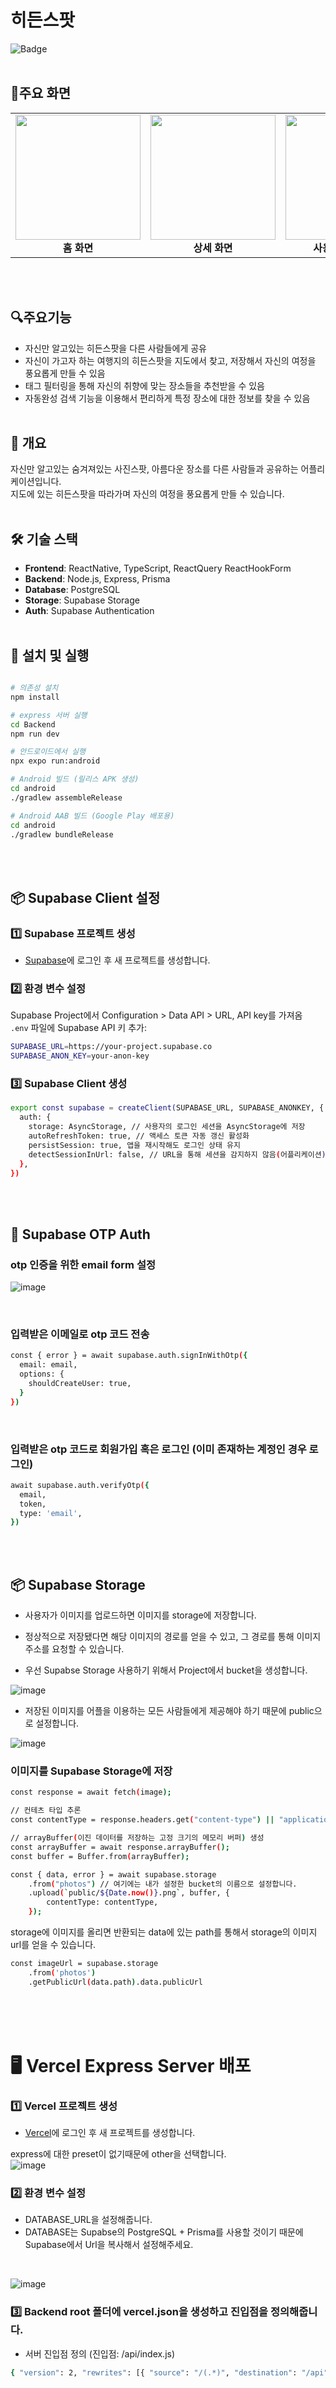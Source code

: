 # 히든스팟

![Badge](https://img.shields.io/badge/version-1.0.0-blue.svg)
<br/><br/>

## 📱주요 화면

<table>
  <tr>
    <td align="center">
      <img src="https://github.com/user-attachments/assets/cdc20ee3-74eb-4c9c-a3fe-e4de497b4ee9" width="200" /><br/>
      <b>홈 화면</b>
    </td>
    <td align="center">
      <img src="https://github.com/user-attachments/assets/655c3bfe-1506-4b04-8fb5-62f1d4dceec5" width="200" /><br/>
      <b>상세 화면</b>
    </td>
    <td align="center">
      <img src="https://github.com/user-attachments/assets/55663e59-121c-4648-aa57-0f2c101b8d69" width="200" /><br/>
      <b>사용자 정보 화면</b>
    </td>
    <td align="center">
      <img src="https://github.com/user-attachments/assets/46d7e68b-2367-4e57-9ffd-4b3ed055cd27" width="200" /><br/>
      <b>지도 화면</b>
    </td>
  </tr>
</table>
<br/><br/>

## 🔍주요기능
- 자신만 알고있는 히든스팟을 다른 사람들에게 공유
- 자신이 가고자 하는 여행지의 히든스팟을 지도에서 찾고, 저장해서 자신의 여정을 풍요롭게 만들 수 있음
- 태그 필터링을 통해 자신의 취향에 맞는 장소들을 추천받을 수 있음
- 자동완성 검색 기능을 이용해서 편리하게 특정 장소에 대한 정보를 찾을 수 있음
<br/><br/>

## 📌 개요
자신만 알고있는 숨겨져있는 사진스팟, 아름다운 장소를 다른 사람들과 공유하는 어플리케이션입니다. </br>
지도에 있는 히든스팟을 따라가며 자신의 여정을 풍요롭게 만들 수 있습니다.
<br/><br/>

## 🛠 기술 스택
- **Frontend**: ReactNative, TypeScript, ReactQuery ReactHookForm
- **Backend**: Node.js, Express, Prisma
- **Database**: PostgreSQL
- **Storage**: Supabase Storage
- **Auth**: Supabase Authentication
<br/><br/>

## 🚀 설치 및 실행
```sh

# 의존성 설치
npm install

# express 서버 실행
cd Backend
npm run dev

# 안드로이드에서 실행
npx expo run:android

# Android 빌드 (릴리스 APK 생성)
cd android
./gradlew assembleRelease

# Android AAB 빌드 (Google Play 배포용)
cd android
./gradlew bundleRelease

```
<br/><br/>
## 📦 Supabase Client 설정

### 1️⃣ Supabase 프로젝트 생성
- [Supabase](https://supabase.com/)에 로그인 후 새 프로젝트를 생성합니다.
### 2️⃣ 환경 변수 설정
Supabase Project에서 Configuration > Data API > URL, API key를 가져옴 <br/>
`.env` 파일에 Supabase API 키 추가:
```sh
SUPABASE_URL=https://your-project.supabase.co
SUPABASE_ANON_KEY=your-anon-key
```
### 3️⃣ Supabase Client 생성
```sh
export const supabase = createClient(SUPABASE_URL, SUPABASE_ANONKEY, {
  auth: {
    storage: AsyncStorage, // 사용자의 로그인 세션을 AsyncStorage에 저장
    autoRefreshToken: true, // 액세스 토큰 자동 갱신 활성화
    persistSession: true, 앱을 재시작해도 로그인 상태 유지
    detectSessionInUrl: false, // URL을 통해 세션을 감지하지 않음(어플리케이션)
  },
})
```
<br/><br/>

## 🔑 Supabase OTP Auth

### otp 인증을 위한 email form 설정
![image](https://github.com/user-attachments/assets/94b41d3a-989d-42ff-a09c-578d041f4123)

<br/>

### 입력받은 이메일로 otp 코드 전송

```sh
const { error } = await supabase.auth.signInWithOtp({
  email: email,
  options: {
    shouldCreateUser: true,
  }
})
```
<br/>

### 입력받은 otp 코드로 회원가입 혹은 로그인 (이미 존재하는 계정인 경우 로그인)

```sh
await supabase.auth.verifyOtp({
  email,
  token,
  type: 'email',
})
```
<br/><br/>
## 📦 Supabase Storage

- 사용자가 이미지를 업로드하면 이미지를 storage에 저장합니다.
- 정상적으로 저장됐다면 해당 이미지의 경로를 얻을 수 있고, 그 경로를 통해 이미지 주소를 요청할 수 있습니다.

- 우선 Supabse Storage 사용하기 위해서 Project에서 bucket을 생성합니다.

![image](https://github.com/user-attachments/assets/e8a75ba5-6193-46da-b1a1-6fab756f3ff4)

- 저장된 이미지를 어플을 이용하는 모든 사람들에게 제공해야 하기 때문에 public으로 설정합니다.

![image](https://github.com/user-attachments/assets/992033b8-388e-4b81-9473-093d12041ef4)



### 이미지를 Supabase Storage에 저장

```sh
const response = await fetch(image);

// 컨테츠 타입 추론
const contentType = response.headers.get("content-type") || "application/octet-stream";

// arrayBuffer(이진 데이터를 저장하는 고정 크기의 메모리 버퍼) 생성
const arrayBuffer = await response.arrayBuffer();
const buffer = Buffer.from(arrayBuffer);

const { data, error } = await supabase.storage
    .from("photos") // 여기에는 내가 설정한 bucket의 이름으로 설정합니다.
    .upload(`public/${Date.now()}.png`, buffer, {
        contentType: contentType,
    });

```

storage에 이미지를 올리면 반환되는 data에 있는 path를 통해서 storage의 이미지 url를 얻을 수 있습니다.
```sh
const imageUrl = supabase.storage
    .from('photos')
    .getPublicUrl(data.path).data.publicUrl
```

<br/><br/><br/>

# 🖥️ Vercel Express Server 배포

### 1️⃣ Vercel 프로젝트 생성
- [Vercel](https://vercel.com)에 로그인 후 새 프로젝트를 생성합니다.

express에 대한 preset이 없기때문에 other을 선택합니다.
<br/>
![image](https://github.com/user-attachments/assets/0dcd53d9-87eb-4f8f-9585-eaaeb55f494a)

### 2️⃣ 환경 변수 설정
- DATABASE_URL을 설정해줍니다.
- DATABASE는 Supabse의 PostgreSQL + Prisma를 사용할 것이기 때문에 Supabase에서 Url을 복사해서 설정해주세요.
<br/>

![image](https://github.com/user-attachments/assets/80659980-f0cd-4720-957e-f6881bd44e25)

### 3️⃣ Backend root 폴더에 vercel.json을 생성하고 진입점을 정의해줍니다.

- 서버 진입점 정의 (진입점: /api/index.js)

```sh
{ "version": 2, "rewrites": [{ "source": "/(.*)", "destination": "/api" }] }
```
